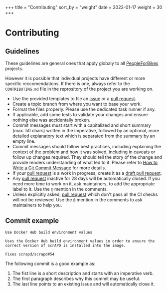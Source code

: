 +++
title = "Contributing"
sort_by = "weight"
date = 2022-01-17
weight = 30
+++

# Contributing

## Guidelines

These guidelines are general ones that apply globaly to all
[PeopleForBikes](https://github.com/PeopleForBikes/) projects.

However it is possible that individual projects have different or more
specific reccomendations. If there is one, always refer to the `CONTRIBUTING.md`
file in the reprository of the project you are working on.

* Use the provided templates to file an [issue] or a [pull request].
* Create a topic branch from where you want to base your work.
* Format the files properly. Please use the dedicated task runner if any.
* If applicable, add some tests to validate your changes and ensure nothing
  else was accidentally broken.
* Commit messages must start with a capitalized and short summary
  (max. 50 chars) written in the imperative, followed by an optional, more
  detailed explanatory text which is separated from the summary by an empty
  line.
* Commit messages should follow best practices, including explaining the context
  of the problem and how it was solved, including in caveats or follow up
  changes required. They should tell the story of the change and provide readers
  understanding of what led to it. Please refer to
  [How to Write a Git Commit Message] for more details.
* If your [pull request] is a work in progress, create it as a
  [draft pull request].
* Any [pull request] inactive for 28 days will be automatically closed. If you
  need more time to work on it, ask maintainers, to add the appropriate label to
  it. Use the `@` mention in the comments.
* Unless explicitly asked, [pull request] which don't pass all the CI checks
  will not be reviewed. Use the `@` mention in the comments to ask maintainers
  to help you.

## Commit example

```COMMIT_EDITMSG
Use Docker Hub build environment values

Uses the Docker Hub build environment values in order to ensure the
correct version of ScrAPD is installed into the image.

Fixes scrapd/scrapd#54
```

The following commit is a good example as:

1. The fist line is a short description and starts with an imperative verb.
2. The first paragraph describes why this commit may be useful.
3. The last line points to an existing issue and will automatically close it.

[draft pull request]: https://github.blog/2019-02-14-introducing-draft-pull-requests/
[How to Write a Git Commit Message]: http://chris.beams.io/posts/git-commit
[issue]: https://github.com/PeopleForBikes/project/issues/new/choose
[pull request]: https://github.com/PeopleForBikes/project/pulls

